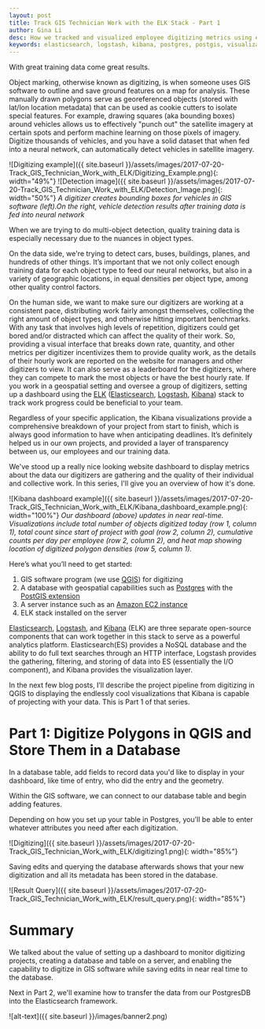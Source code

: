 ```yaml
---
layout: post
title: Track GIS Technician Work with the ELK Stack - Part 1
author: Gina Li
desc: How we tracked and visualized employee digitizing metrics using elasticsearch, logstash, and kibana
keywords: elasticsearch, logstash, kibana, postgres, postgis, visualization, dashboard, digitizing, metrics, track
---
```


With great training data come great results.

Object marking, otherwise known as digitizing, is when someone uses GIS software to outline and save ground features on a map for analysis. These manually drawn polygons serve as georeferenced objects (stored with lat/lon location metadata) that can be used as cookie cutters to isolate special features. For example, drawing squares (aka bounding boxes) around vehicles allows us to effectively "punch out" the satellite imagery at certain spots and perform machine learning on those pixels of imagery. Digitize thousands of vehicles, and you have a solid dataset that when fed into a neural network, can automatically detect vehicles in satellite imagery.

![Digitizing example]({{ site.baseurl }}/assets/images/2017-07-20-Track_GIS_Technician_Work_with_ELK/Digitizing_Example.png){: width="49%"} ![Detection image]({{ site.baseurl }}/assets/images/2017-07-20-Track_GIS_Technician_Work_with_ELK/Detection_Image.png){: width="50%"}
*A digitizer creates bounding boxes for vehicles in GIS software (left).On the right, vehicle detection results after training data is fed into neural network*

When we are trying to do multi-object detection, quality training data is especially necessary due to the nuances in object types.

On the data side, we're trying to detect cars, buses, buildings, planes, and hundreds of other things. It’s important that we not only collect enough training data for each object type to feed our neural networks, but also in a variety of geographic locations, in equal densities per object type, among other quality control factors.

On the human side, we want to make sure our digitizers are working at a consistent pace, distributing work fairly amongst themselves, collecting the right amount of object types, and otherwise hitting important benchmarks. With any task that involves high levels of repetition, digitizers could get bored and/or distracted which can affect the quality of their work. So, providing a visual interface that breaks down rate, quantity, and other metrics per digitizer incentivizes them to provide quality work, as the details of their hourly work are reported on the website for managers and other digitizers to view. It can also serve as a leaderboard for the digitizers, where they can compete to mark the most objects or have the best hourly rate. If you work in a geospatial setting and oversee a group of digitizers, setting up a dashboard using the [ELK](https://www.elastic.co/webinars/introduction-elk-stack) ([Elasticsearch](https://www.elastic.co/guide/en/elasticsearch/reference/current/index.html), [Logstash](https://www.elastic.co/guide/en/logstash/current/index.html), [Kibana](https://www.elastic.co/guide/en/kibana/5.5/index.html)) stack to track work progress could be beneficial to your team.

Regardless of your specific application, the Kibana visualizations provide a comprehensive breakdown of your project from start to finish, which is always good information to have when anticipating deadlines. It’s definitely helped us in our own projects, and provided a layer of transparency between us, our employees and our training data.

We've stood up a really nice looking website dashboard to display metrics about the data our digitizers are gathering and the quality of their individual and collective work. In this series, I'll give you an overview of how it's done.

![Kibana dashboard example]({{ site.baseurl }}/assets/images/2017-07-20-Track_GIS_Technician_Work_with_ELK/Kibana_dashboard_example.png){: width="100%"}
*Our dashboard (above) updates in near real-time. Visualizations include total number of objects digitized today (row 1, column 1), total count since start of project with goal (row 2, column 2), cumulative counts per day per employee (row 2, column 2), and heat map showing location of digitized polygon densities (row 5, column 1).*

Here’s what you’ll need to get started:
1. GIS software program (we use [QGIS](http://www.qgis.org/en/site/forusers/download.html)) for digitizing
2. A database with geospatial capabilities such as [Postgres](https://www.postgresql.org/download/) with the [PostGIS extension](http://postgis.net/install/)
3. A server instance such as an [Amazon EC2 instance](http://docs.aws.amazon.com/AWSEC2/latest/UserGuide/get-set-up-for-amazon-ec2.html)
4. ELK stack installed on the server

[Elasticsearch](https://www.elastic.co/products/elasticsearch), [Logstash](https://www.elastic.co/products/logstash), and [Kibana](https://www.elastic.co/products/kibana) (ELK) are three separate open-source components that can work together in this stack to serve as a powerful analytics platform. Elasticsearch(ES) provides a NoSQL database and the ability to do full text searches through an HTTP interface, Logstash provides the gathering, filtering, and storing of data into ES (essentially the I/O component), and Kibana provides the visualization layer.

In the next few blog posts, I’ll describe the project pipeline from digitizing in QGIS to displaying the endlessly cool visualizations that Kibana is capable of projecting with your data. This is Part 1 of that series.

# Part 1: Digitize Polygons in QGIS and Store Them in a Database
In a database table, add fields to record data you'd like to display in your dashboard, like time of entry, who did the entry and the geometry.

Within the GIS software, we can connect to our database table and begin adding features.

Depending on how you set up your table in Postgres, you'll be able to enter whatever attributes you need after each digitization.

![Digitizing]({{ site.baseurl }}/assets/images/2017-07-20-Track_GIS_Technician_Work_with_ELK/digitizing1.png){: width="85%"}

Saving edits and querying the database afterwards shows that your new digitization and all its metadata has been stored in the database.

![Result Query]({{ site.baseurl }}/assets/images/2017-07-20-Track_GIS_Technician_Work_with_ELK/result_query.png){: width="85%"}

Summary
=======
We talked about the value of setting up a dashboard to monitor digitizing projects, creating a database and table on a server, and enabling the capability to digitize in GIS software while saving edits in near real time to the database.

Next in Part 2, we'll examine how to transfer the data from our PostgresDB into the Elasticsearch framework.

![alt-text]({{ site.baseurl }}/images/banner2.png)
